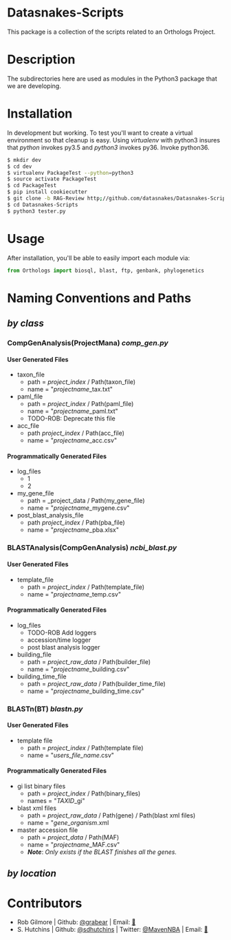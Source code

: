 # Datasnakes-Scripts

This package is a collection of the scripts related to an Orthologs Project. 

# Description

The subdirectories here are used as modules in the Python3 package that we are developing.

# Installation

In development but working.  To test you'll want to create a virtual environment so that cleanup is easy.
Using _virtualenv_ with python3 insures that _python_ invokes py3.5 and _python3_ invokes py36.  Invoke python36.

```bash
$ mkdir dev
$ cd dev
$ virtualenv PackageTest --python=python3
$ source activate PackageTest
$ cd PackageTest
$ pip install cookiecutter
$ git clone -b RAG-Review http;//github.com/datasnakes/Datasnakes-Scripts
$ cd Datasnakes-Scripts
$ python3 tester.py
```
# Usage

After installation, you'll be able to easily import each module via:

```python
from Orthologs import biosql, blast, ftp, genbank, phylogenetics
```
#  Naming Conventions and Paths
## _by class_
### CompGenAnalysis(ProjectMana) _comp_gen.py_
#### User Generated Files
* taxon_file
    * path = _project_index_ / Path(taxon_file)
    * name = "_projectname_\_tax.txt"
* paml_file
    * path = _project_index_ / Path(paml_file)
    * name = "_projectname_\_paml.txt"
    * TODO-ROB:  Deprecate this file
* acc_file
    * path _project_index_ / Path(acc_file)
    * name = "_projectname_\_acc.csv"

#### Programmatically Generated Files
* log_files
    * 1
    * 2
* my_gene_file
    * path = _project_data / Path(my_gene_file)
    * name = "_projectname_\_mygene.csv"
* post_blast_analysis_file
    * path _project_index_ / Path(pba_file)
    * name = "_projectname_\_pba.xlsx"

### BLASTAnalysis(CompGenAnalysis)  _ncbi_blast.py_
#### User Generated Files
* template_file
    * path = _project_index_ / Path(template_file)
    * name = "_projectname_\_temp.csv"

#### Programmatically Generated Files
* log_files
    * TODO-ROB Add loggers
    * accession/time logger
    * post blast analysis logger
* building_file
    * path = _project_raw_data_ / Path(builder_file)
    * name = "_projectname_\_building.csv"
* building_time_file
    * path = _project_raw_data_ / Path(builder_time_file)
    * name = "_projectname_\_building_time.csv"

### BLASTn(BT) _blastn.py_
#### User Generated Files
* template file
    * path = _project_index_ / Path(template file)
    * name = "_users_file_name_.csv"

#### Programmatically Generated Files
* gi list binary files
    * path = _project_index_ / Path(binary_files)
    * names = "_TAXID_\_gi"
* blast xml files
    * path = _project_raw_data_ / Path(gene) / Path(blast xml files)
    * name = "_gene_\__organism_.xml
* master accession file
    * path = _project_data_ / Path(MAF)
    * name = "_projectname_\_MAF.csv"
    * ___Note___:  _Only exists if the BLAST finishes all the genes._

## _by location_

# Contributors
* Rob Gilmore | Github: [@grabear](https://github.com/grabear) | Email: [:email:](mailto:robgilmore127@gmail.com)
* S. Hutchins | Github: [@sdhutchins](https://github.com/sdhutchins) | Twitter: [@MavenNBA](https://twitter.com/MavenNBA/) | Email: [:email:](mailto:sdhutchins@outlook.com)
